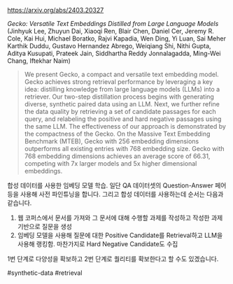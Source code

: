 https://arxiv.org/abs/2403.20327

*Gecko: Versatile Text Embeddings Distilled from Large Language Models* (Jinhyuk Lee, Zhuyun Dai, Xiaoqi Ren, Blair Chen, Daniel Cer, Jeremy R. Cole, Kai Hui, Michael Boratko, Rajvi Kapadia, Wen Ding, Yi Luan, Sai Meher Karthik Duddu, Gustavo Hernandez Abrego, Weiqiang Shi, Nithi Gupta, Aditya Kusupati, Prateek Jain, Siddhartha Reddy Jonnalagadda, Ming-Wei Chang, Iftekhar Naim)

> We present Gecko, a compact and versatile text embedding model. Gecko achieves strong retrieval performance by leveraging a key idea: distilling knowledge from large language models (LLMs) into a retriever. Our two-step distillation process begins with generating diverse, synthetic paired data using an LLM. Next, we further refine the data quality by retrieving a set of candidate passages for each query, and relabeling the positive and hard negative passages using the same LLM. The effectiveness of our approach is demonstrated by the compactness of the Gecko. On the Massive Text Embedding Benchmark (MTEB), Gecko with 256 embedding dimensions outperforms all existing entries with 768 embedding size. Gecko with 768 embedding dimensions achieves an average score of 66.31, competing with 7x larger models and 5x higher dimensional embeddings.

합성 데이터를 사용한 임베딩 모델 학습. 일단 QA 데이터셋의 Question-Answer 페어 등을 사용해 사전 파인튜닝을 합니다. 그리고 합성 데이터를 사용하는데 순서는 다음과 같습니다.

1. 웹 코퍼스에서 문서를 가져와 그 문서에 대해 수행할 과제를 작성하고 작성한 과제 기반으로 질문을 생성
2. 임베딩 모델을 사용해 질문에 대한 Positive Candidate를 Retrieval하고 LLM을 사용해 랭킹함. 마찬가지로 Hard Negative Candidate도 수집

1번 단계로 다양성을 확보하고 2번 단계로 퀄리티를 확보한다고 할 수도 있겠습니다.

#synthetic-data #retrieval 